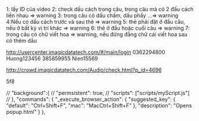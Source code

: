 1: lấy ID của video
2: check dấu cách trong câu, trong câu mà có 2 đấu cách liền nhau => warning
3: trong câu có dấu chấm, dấu phẩy ...=> warning
4:Nếu có dấu cách trước và sau thẻ <SN>=> warning
5: thẻ <CNOISE> phải đặt ở đầu câu, nếu ở bất ký vị trí khác => warning
6: thẻ <FILL> ở đầu hoặc cuối câu => warning
7: trong câu có chữ viết hoa => warning, nếu đứng đằng chữ cái viết hoa sau có thêm dấu


http://usercenter.imagicdatatech.com/#/main/login
0362294800 Huong123456
385859955 Nien15569

http://crowd.imagicdatatech.com/Audio/check.html?p_id=4696


5f8

  // "background":{
  //   "permsistent": true,
  //   "scripts": ["scripts/myScript.js"]
  // },
  "commands": {
    "_execute_browser_action": {
      "suggested_key": {
        "default": "Ctrl+Shift+F",
        "mac": "MacCtrl+Shift+F"
      },
      "description": "Opens popup.html"
    }
  },